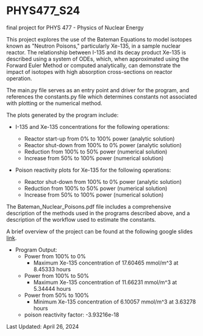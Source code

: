 # PHYS477_S24
final project for PHYS 477 - Physics of Nuclear Energy

This project explores the use of the Bateman Equations to model isotopes known as "Neutron Poisons," particularly Xe-135, in a sample nuclear reactor. The relationship between I-135 and its decay product Xe-135 is described using a system of ODEs, which, when approximated using the Forward Euler Method or computed analytically, can demonstrate the impact of isotopes with high absorption cross-sections on reactor operation.

The main.py file serves as an entry point and driver for the program, and references the constants.py file which determines constants not associated with plotting or the numerical method. 

The plots generated by the program include:
* I-135 and Xe-135 concentrations for the following operations:
  * Reactor start-up from 0% to 100% power (analytic solution)
  * Reactor shut-down from 100% to 0% power (analytic solution)
  * Reduction from 100% to 50% power (numerical solution)
  * Increase from 50% to 100% power (numerical solution)
 
* Poison reactivity plots for Xe-135 for the following operations:
  * Reactor shut-down from 100% to 0% power (analytic solution)
  * Reduction from 100% to 50% power (numerical solution)
  * Increase from 50% to 100% power (numerical solution)
 
The Bateman_Nuclear_Poisons.pdf file includes a comprehensive description of the methods used in the programs described above, and a description of the workflow used to estimate the constants. 

A brief overview of the project can be found at the following google slides [link](https://docs.google.com/presentation/d/1iSl_D35tg7fJ7PAQOB77QeHAmjtrGGQgPxWM6Kl6d7o/edit?usp=sharing).

* Program Output:
  * Power from 100% to 0%
    * Maximum Xe-135 concentration of 17.60465 mmol/m^3 at 8.45333 hours
  * Power from 100% to 50%
    * Maximum Xe-135 concentration of 11.66231 mmol/m^3 at 5.34444 hours
  * Power from 50% to 100%
    * Minimum Xe-135 concentration of 6.10057 mmol/m^3 at 3.63278 hours
  * poison reactivity factor: -3.93216e-18

Last Updated: April 26, 2024
